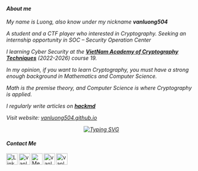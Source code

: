 #### _About me_

_My name is Luong, also know under my nickname **vanluong504**_

_A student and a CTF player who interested in Cryptography. Seeking an internship opportunity in SOC – Security Operation Center_
 
_I learning Cyber Security at the [**VietNam Academy of Cryptography Techniques**](https://actvn.edu.vn/) (2022-2026) course 19._ 
 
_In my opinion, if you want to learn Cryptography, you must have a strong enough background in Mathematics and Computer Science._ 
 
_Math is the premise theory, and Computer Science is where Cryptography is applied._

_I regularly write articles on [**hackmd**](https://hackmd.io/@vanluongkma)_
  
_Visit website: [vanluong504.github.io](https://vanluongkma.github.io/)_

<div align="center">
  
_[![Typing SVG](https://readme-typing-svg.herokuapp.com?font=Cambria&color=%231B0EF7&center=true&vCenter=true&lines=%3C%2F+With+%E2%9D%A4%EF%B8%8F+KMA+in+VIETNAM+%5C%3E&speed=0.5)](https://git.io/typing-svg)_

</div>

#### _Contact Me_
<a href="https://www.linkedin.com" target="_blank">
  <img align="left" alt="LinkedIn" width="30px" src="https://img.icons8.com/color/48/000000/linkedin.png"/>
</a>
<a href="https://twitter.com/vanluong04_" target="_blank">
  <img align="left" alt="vanluong Twitter" width="30px" src="https://img.icons8.com/color/48/000000/twitter.png"/>
</a>
<a href="https://muhdaffa.medium.com/" target="_blank">
  <img align="left" alt="Medium" width="30px" src="https://img.icons8.com/color/48/000000/medium-monogram.png" />
</a>
<a href="https://vanluongkma.github.io" target="_blank">
  <img align="left" alt="vanluongkma Website" width="30px" src="https://img.icons8.com/color/48/000000/domain.png" />
</a>
<a href="mailto:dinhvaluong2k4@gmail.com" target="_blank">
  <img align="left" alt="vanluong E-Mail" width="30px" src="https://img.icons8.com/color/48/000000/email.png" />
</a>
<br>
